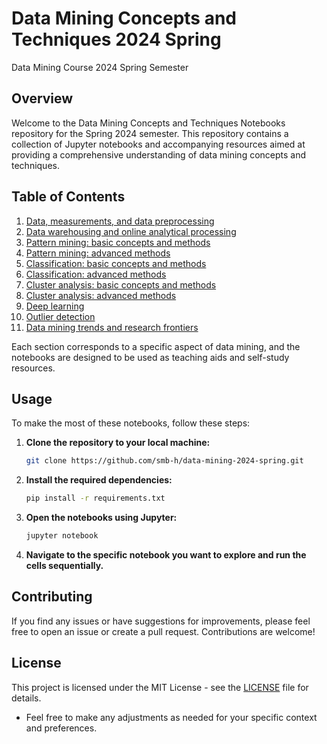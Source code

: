# Data Mining Concepts and Techniques 2024 Spring

Data Mining Course 2024 Spring Semester

## Overview

Welcome to the Data Mining Concepts and Techniques Notebooks repository for the Spring 2024 semester. This repository contains a collection of Jupyter notebooks and accompanying resources aimed at providing a comprehensive understanding of data mining concepts and techniques.

## Table of Contents

1. [Data, measurements, and data preprocessing](notebooks/ch2.ipynb)
2. [Data warehousing and online analytical processing](notebooks/ch3.ipynb)
3. [Pattern mining: basic concepts and methods](notebooks/ch4.ipynb)
4. [Pattern mining: advanced methods](notebooks/ch5.ipynb)
5. [Classification: basic concepts and methods](notebooks/ch6.ipynb)
6. [Classification: advanced methods]()
7. [Cluster analysis: basic concepts and methods]()
8. [Cluster analysis: advanced methods]()
9. [Deep learning]()
10. [Outlier detection]()
11. [Data mining trends and research frontiers]()

Each section corresponds to a specific aspect of data mining, and the notebooks are designed to be used as teaching aids and self-study resources.

## Usage

To make the most of these notebooks, follow these steps:

1. **Clone the repository to your local machine:**

   ```bash
   git clone https://github.com/smb-h/data-mining-2024-spring.git
   ```

2. **Install the required dependencies:**

   ```bash
   pip install -r requirements.txt
   ```

3. **Open the notebooks using Jupyter:**

   ```bash
   jupyter notebook
   ```

4. **Navigate to the specific notebook you want to explore and run the cells sequentially.**

## Contributing

If you find any issues or have suggestions for improvements, please feel free to open an issue or create a pull request. Contributions are welcome!

<!-- 
## Acknowledgments

Special thanks to [Author Name] for their contributions to this repository. 
-->

## License

This project is licensed under the MIT License - see the [LICENSE](LICENSE) file for details.


- Feel free to make any adjustments as needed for your specific context and preferences.
